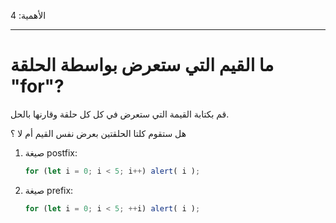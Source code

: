 الأهمية: 4

---

# ما القيم التي ستعرض بواسطة الحلقة "for"?

قم بكتابة القيمة التي ستعرض في كل كل حلقة وقارنها بالحل.

هل ستقوم كلتا الحلقتين بعرض نفس القيم أم لا ؟

1. صيغة postfix:

    ```js
    for (let i = 0; i < 5; i++) alert( i );
    ```
2. صيغة prefix:

    ```js
    for (let i = 0; i < 5; ++i) alert( i );
    ```

